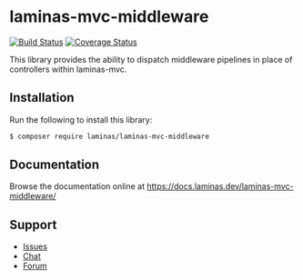 # laminas-mvc-middleware

[![Build Status](https://travis-ci.com/laminas/laminas-mvc-middleware.svg?branch=master)](https://travis-ci.com/laminas/laminas-mvc-middleware)
[![Coverage Status](https://coveralls.io/repos/github/laminas/laminas-mvc-middleware/badge.svg?branch=master)](https://coveralls.io/github/laminas/laminas-mvc-middleware?branch=master)

This library provides the ability to dispatch middleware pipelines in place of
controllers within laminas-mvc.

## Installation

Run the following to install this library:

```bash
$ composer require laminas/laminas-mvc-middleware
```

## Documentation

Browse the documentation online at https://docs.laminas.dev/laminas-mvc-middleware/

## Support

* [Issues](https://github.com/laminas/laminas-mvc-middleware/issues/)
* [Chat](https://laminas.dev/chat/)
* [Forum](https://discourse.laminas.dev/)
